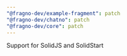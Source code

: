 ```yaml
---
"@fragno-dev/example-fragment": patch
"@fragno-dev/chatno": patch
"@fragno-dev/core": patch
---
```


Support for SolidJS and SolidStart
